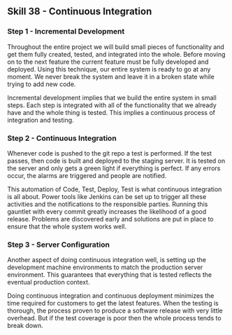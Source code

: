 ## Skill 38 - Continuous Integration

### Step 1 - Incremental Development


Throughout the entire project we will build small pieces of functionality and get them fully
created, tested, and integrated into the whole. Before moving on to the next feature the current
feature must be fully developed and deployed. Using this technique, our entire system is ready to
go at any moment. We never break the system and leave it in a broken state while trying to add new
code.

Incremental development implies that we build the entire system in small steps. Each step is
integrated with all of the functionality that we already have and the whole thing is tested. This
implies a continuous process of integration and testing.


### Step 2 - Continuous Integration

Whenever code is pushed to the git repo a test is performed. If the test passes, then code is built
and deployed to the staging server. It is tested on the server and only gets a green light if
everything is perfect. If any errors occur, the alarms are triggered and people are notified.

This automation of Code, Test, Deploy, Test is what continuous integration is all about. Power tools
like Jenkins can be set up to trigger all these activities and the notifications to the responsible
parties. Running this gauntlet with every commit greatly increases the likelihood of a good
release. Problems are discovered early and solutions are put in place to ensure that the whole
system works well.


### Step 3 - Server Configuration

Another aspect of doing continuous integration well, is setting up the development machine
environments to match the production server environment. This guarantees that everything that is
tested reflects the eventual production context.

Doing continuous integration and continuous deployment minimizes the time required for customers to
get the latest features. When the testing is thorough, the process proven to produce
a software release with very little overhead. But if the test coverage is poor then the whole
process tends to break down.


